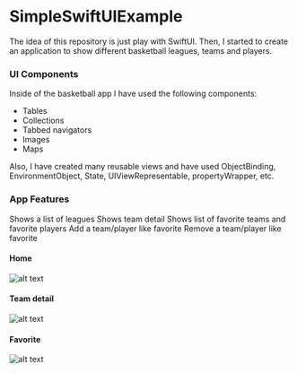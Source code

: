 # SimpleSwiftUIExample

The idea of this repository is just play with SwiftUI. Then, I started to create an application to show different basketball leagues, teams and players.

### UI Components
Inside of the basketball app I have used the following components:
- Tables
- Collections
- Tabbed navigators
- Images
- Maps

Also, I have created many reusable views and have used ObjectBinding, EnvironmentObject, State, UIViewRepresentable, propertyWrapper, etc.

### App Features

Shows a list of leagues
Shows team detail
Shows list of favorite teams and favorite players
Add a team/player like favorite
Remove a team/player like favorite

#### Home
![alt text](https://github.com/lucasPelizza/SimpleSwiftUIExample/blob/chore/1.0.0.create.readme/screenshots/home.gif)

#### Team detail
![alt text](https://github.com/lucasPelizza/SimpleSwiftUIExample/blob/chore/1.0.0.create.readme/screenshots/team%20detail.gif)

#### Favorite
![alt text](https://github.com/lucasPelizza/SimpleSwiftUIExample/blob/chore/1.0.0.create.readme/screenshots/favorite.gif)
